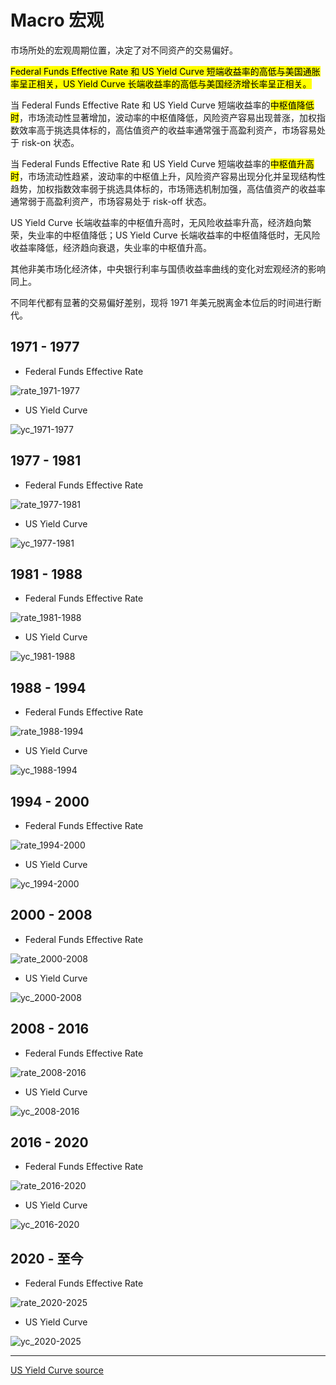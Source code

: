 # Macro 宏观

市场所处的宏观周期位置，决定了对不同资产的交易偏好。

<mark>Federal Funds Effective Rate 和 US Yield Curve 短端收益率的高低与美国通胀率呈正相关，US Yield Curve 长端收益率的高低与美国经济增长率呈正相关。</mark>

当 Federal Funds Effective Rate 和 US Yield Curve 短端收益率的<mark>中枢值降低时</mark>，市场流动性显著增加，波动率的中枢值降低，风险资产容易出现普涨，加权指数效率高于挑选具体标的，高估值资产的收益率通常强于高盈利资产，市场容易处于 risk-on 状态。

当 Federal Funds Effective Rate 和 US Yield Curve 短端收益率的<mark>中枢值升高时</mark>，市场流动性趋紧，波动率的中枢值上升，风险资产容易出现分化并呈现结构性趋势，加权指数效率弱于挑选具体标的，市场筛选机制加强，高估值资产的收益率通常弱于高盈利资产，市场容易处于 risk-off 状态。

US Yield Curve 长端收益率的中枢值升高时，无风险收益率升高，经济趋向繁荣，失业率的中枢值降低；US Yield Curve 长端收益率的中枢值降低时，无风险收益率降低，经济趋向衰退，失业率的中枢值升高。

其他非美市场化经济体，中央银行利率与国债收益率曲线的变化对宏观经济的影响同上。

不同年代都有显著的交易偏好差别，现将 1971 年美元脱离金本位后的时间进行断代。

## 1971 - 1977

- Federal Funds Effective Rate

![rate_1971-1977](./img/rate_1971-1977.png)

- US Yield Curve

![yc_1971-1977](./img/yc_1971-1977.png)

## 1977 - 1981

- Federal Funds Effective Rate

![rate_1977-1981](./img/rate_1977-1981.png)

- US Yield Curve

![yc_1977-1981](./img/yc_1977-1981.png)

## 1981 - 1988

- Federal Funds Effective Rate

![rate_1981-1988](./img/rate_1981-1988.png)

- US Yield Curve

![yc_1981-1988](./img/yc_1981-1988.png)

## 1988 - 1994

- Federal Funds Effective Rate

![rate_1988-1994](./img/rate_1988-1994.png)

- US Yield Curve

![yc_1988-1994](./img/yc_1988-1994.png)

## 1994 - 2000

- Federal Funds Effective Rate

![rate_1994-2000](./img/rate_1994-2000.png)

- US Yield Curve

![yc_1994-2000](./img/yc_1994-2000.png)

## 2000 - 2008

- Federal Funds Effective Rate

![rate_2000-2008](./img/rate_2000-2008.png)

- US Yield Curve

![yc_2000-2008](./img/yc_2000-2008.png)

## 2008 - 2016

- Federal Funds Effective Rate

![rate_2008-2016](./img/rate_2008-2016.png)

- US Yield Curve

![yc_2008-2016](./img/yc_2008-2016.png)

## 2016 - 2020

- Federal Funds Effective Rate

![rate_2016-2020](./img/rate_2016-2020.png)

- US Yield Curve

![yc_2016-2020](./img/yc_2016-2020.png)

## 2020 - 至今

- Federal Funds Effective Rate

![rate_2020-2025](./img/rate_2020-2025.png)

- US Yield Curve

![yc_2020-2025](./img/yc_2020-2025.png)

---

<a href="https://www.ustreasuryyieldcurve.com/" target="_blank">US Yield Curve source</a>
